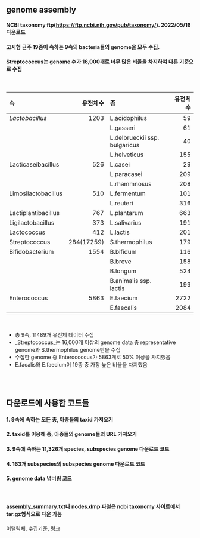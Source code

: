 ## genome assembly


#### NCBI taxonomy ftp(https://ftp.ncbi.nih.gov/pub/taxonomy/). 2022/05/16 다운로드
#### 고시형 균주 19종이 속하는 9속의 bacteria들의 genome을 모두 수집.
#### Streptococcus는 genome 수가 16,000개로 너무 많은 비율을 차지하여 다른 기준으로 수집

<br/>

|속|유전체수|종|유전체수|
|:-|--:|:--|--:|
| <r4> _Lactobacillus_|1203|L.acidophilus|59|
|||L.gasseri|61|
|||L.delbrueckii ssp. bulgaricus|40|
|||L.helveticus|155|
|Lacticaseibacillus|526|L.casei|29|
|||L.paracasei|209|
|||L.rhammnosus|208|
|Limosilactobacillus|510|L.fermentum|101|
|||L.reuteri|316|
|Lactiplantibacillus|767|L.plantarum|663|
|Ligilactobacillus|373|L.salivarius|191|
|Lactococcus|412|L.lactis|201|
|Streptococcus|284(17259)|S.thermophilus|179|
|Bifidobacterium|1554|B.bifidum|116|
|||B.breve|158|
|||B.longum|524|
|||B.animalis ssp. lactis|199|
|Enterococcus|5863|E.faecium|2722|
|||E.faecalis|2084|

<br/>

- 총 9속, 11489개 유전체 데이터 수집
- _Streptococcus_는 16,000개 이상의 genome data 중 representative genome과 S.thermophilus genome만을 수집
- 수집한 genome 중 Enterococcus가 5863개로 50% 이상을 차지했음
- E.facalis와 E.faecium이 19종 중 가장 높은 비율을 차지했음
  
<br/><br/>  
  
## 다운로드에 사용한 코드들

#### 1. 9속에 속하는 모든 종, 아종들의 taxid 가져오기 
#### 2. taxid를 이용해 종, 아종들의 genome들의 URL 가져오기
#### 3. 9속에 속하는 11,326개 species, subspecies genome 다운로드 코드
#### 4. 163개 subspecies의 subspecies genome 다운로드 코드
#### 5. genome data 넘버링 코드

<br/>

#### assembly_summary.txt나 nodes.dmp 파일은 ncbi taxonomy 사이트에서 tar.gz형식으로 다운 가능

이탤릭체, 수집기준, 링크
